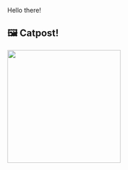 Hello there!



## 🖼️ Catpost!

<sub>
    <img src="https://cdn2.thecatapi.com/images/a9t.gif" height="256">
</sub>

